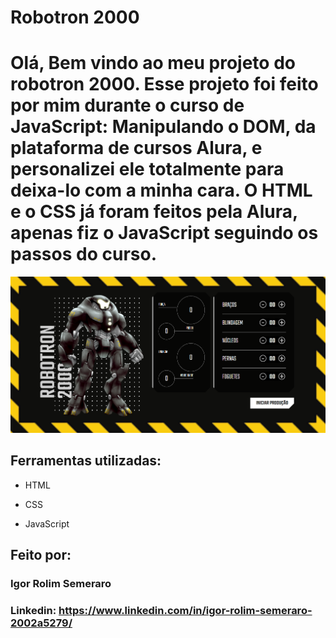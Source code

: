 # Robotron 2000

# Olá, Bem vindo ao meu projeto do robotron 2000. Esse projeto foi feito por mim durante o curso de JavaScript: Manipulando o DOM, da plataforma de cursos Alura, e personalizei ele totalmente para deixa-lo com a minha cara. O HTML e o CSS já foram feitos pela Alura, apenas fiz o JavaScript seguindo os passos do curso.

![image](https://raw.githubusercontent.com/IgorRolimSemeraro/robotron-2000/main/img/print.png)

## Ferramentas utilizadas:

* HTML

* CSS

* JavaScript

## Feito por:

### Igor Rolim Semeraro

### Linkedin: https://www.linkedin.com/in/igor-rolim-semeraro-2002a5279/
